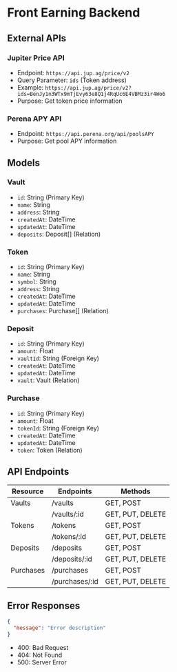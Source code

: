 # Front Earning Backend

## External APIs

### Jupiter Price API

- Endpoint: `https://api.jup.ag/price/v2`
- Query Parameter: `ids` (Token address)
- Example: `https://api.jup.ag/price/v2?ids=BenJy1n3WTx9mTjEvy63e8Q1j4RqUc6E4VBMz3ir4Wo6`
- Purpose: Get token price information

### Perena APY API

- Endpoint: `https://api.perena.org/api/poolsAPY`
- Purpose: Get pool APY information

## Models

### Vault

- `id`: String (Primary Key)
- `name`: String
- `address`: String
- `createdAt`: DateTime
- `updatedAt`: DateTime
- `deposits`: Deposit[] (Relation)

### Token

- `id`: String (Primary Key)
- `name`: String
- `symbol`: String
- `address`: String
- `createdAt`: DateTime
- `updatedAt`: DateTime
- `purchases`: Purchase[] (Relation)

### Deposit

- `id`: String (Primary Key)
- `amount`: Float
- `vaultId`: String (Foreign Key)
- `createdAt`: DateTime
- `updatedAt`: DateTime
- `vault`: Vault (Relation)

### Purchase

- `id`: String (Primary Key)
- `amount`: Float
- `tokenId`: String (Foreign Key)
- `createdAt`: DateTime
- `updatedAt`: DateTime
- `token`: Token (Relation)

## API Endpoints

| Resource  | Endpoints      | Methods          |
| --------- | -------------- | ---------------- |
| Vaults    | /vaults        | GET, POST        |
|           | /vaults/:id    | GET, PUT, DELETE |
| Tokens    | /tokens        | GET, POST        |
|           | /tokens/:id    | GET, PUT, DELETE |
| Deposits  | /deposits      | GET, POST        |
|           | /deposits/:id  | GET, PUT, DELETE |
| Purchases | /purchases     | GET, POST        |
|           | /purchases/:id | GET, PUT, DELETE |

## Error Responses

```json
{
  "message": "Error description"
}
```

- 400: Bad Request
- 404: Not Found
- 500: Server Error
